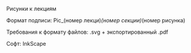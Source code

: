 Рисунки к лекциям

Формат подписи: Pic_(номер лекци)_(номер секции)_(номер рисунка)

Требования к формату файлов: .svg + экспортированный .pdf

Софт: InkScape
